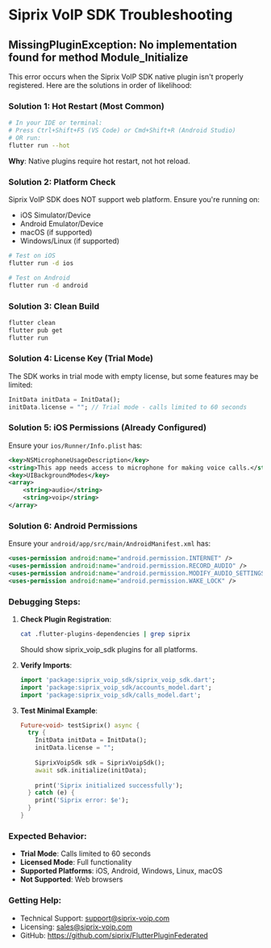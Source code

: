 # Siprix VoIP SDK Troubleshooting

## MissingPluginException: No implementation found for method Module_Initialize

This error occurs when the Siprix VoIP SDK native plugin isn't properly registered. Here are the solutions in order of likelihood:

### Solution 1: Hot Restart (Most Common)
```bash
# In your IDE or terminal:
# Press Ctrl+Shift+F5 (VS Code) or Cmd+Shift+R (Android Studio)
# OR run:
flutter run --hot
```
**Why**: Native plugins require hot restart, not hot reload.

### Solution 2: Platform Check
Siprix VoIP SDK does NOT support web platform. Ensure you're running on:
- iOS Simulator/Device
- Android Emulator/Device
- macOS (if supported)
- Windows/Linux (if supported)

```bash
# Test on iOS
flutter run -d ios

# Test on Android  
flutter run -d android
```

### Solution 3: Clean Build
```bash
flutter clean
flutter pub get
flutter run
```

### Solution 4: License Key (Trial Mode)
The SDK works in trial mode with empty license, but some features may be limited:
```dart
InitData initData = InitData();
initData.license = ""; // Trial mode - calls limited to 60 seconds
```

### Solution 5: iOS Permissions (Already Configured)
Ensure your `ios/Runner/Info.plist` has:
```xml
<key>NSMicrophoneUsageDescription</key>
<string>This app needs access to microphone for making voice calls.</string>
<key>UIBackgroundModes</key>
<array>
    <string>audio</string>
    <string>voip</string>
</array>
```

### Solution 6: Android Permissions
Ensure your `android/app/src/main/AndroidManifest.xml` has:
```xml
<uses-permission android:name="android.permission.INTERNET" />
<uses-permission android:name="android.permission.RECORD_AUDIO" />
<uses-permission android:name="android.permission.MODIFY_AUDIO_SETTINGS" />
<uses-permission android:name="android.permission.WAKE_LOCK" />
```

### Debugging Steps:

1. **Check Plugin Registration**:
   ```bash
   cat .flutter-plugins-dependencies | grep siprix
   ```
   Should show siprix_voip_sdk plugins for all platforms.

2. **Verify Imports**:
   ```dart
   import 'package:siprix_voip_sdk/siprix_voip_sdk.dart';
   import 'package:siprix_voip_sdk/accounts_model.dart';
   import 'package:siprix_voip_sdk/calls_model.dart';
   ```

3. **Test Minimal Example**:
   ```dart
   Future<void> testSiprix() async {
     try {
       InitData initData = InitData();
       initData.license = "";
       
       SiprixVoipSdk sdk = SiprixVoipSdk();
       await sdk.initialize(initData);
       
       print('Siprix initialized successfully');
     } catch (e) {
       print('Siprix error: $e');
     }
   }
   ```

### Expected Behavior:
- **Trial Mode**: Calls limited to 60 seconds
- **Licensed Mode**: Full functionality
- **Supported Platforms**: iOS, Android, Windows, Linux, macOS
- **Not Supported**: Web browsers

### Getting Help:
- Technical Support: support@siprix-voip.com  
- Licensing: sales@siprix-voip.com
- GitHub: https://github.com/siprix/FlutterPluginFederated
